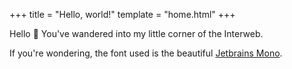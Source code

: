 +++
title = "Hello, world!"
template = "home.html"
+++

Hello :wave: You've wandered into my little corner of the Interweb.

If you're wondering, the font used is the beautiful [Jetbrains Mono](https://www.jetbrains.com/lp/mono/).
